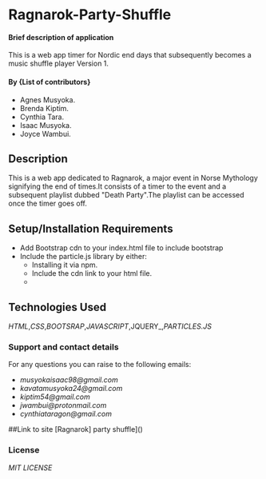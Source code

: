 # Ragnarok-Party-Shuffle

#### Brief description of application
This is a web app timer for Nordic end days that subsequently becomes a music shuffle player
Version 1.

#### By **{List of contributors}**
 * Agnes Musyoka.
 * Brenda Kiptim.
 * Cynthia Tara.
 * Isaac Musyoka.
 * Joyce Wambui.


## Description
This is a web app dedicated to Ragnarok, a major event in Norse Mythology signifying the end of times.It consists of a timer to the event and a subsequent playlist dubbed "Death Party".The playlist can be accessed once the timer goes off.

## Setup/Installation Requirements
* Add Bootstrap cdn to your index.html file to include bootstrap
* Include the particle.js library by either:
  * Installing it via npm.
  * Include the cdn link to your html file.
  *
## Technologies Used
_HTML_,_CSS_,_BOOTSRAP_,_JAVASCRIPT_,JQUERY_,_PARTICLES.JS_

### Support and contact details
For any questions you can raise to the following emails:
* _musyokaisaac98@gmail.com_
* _kavatamusyoka24@gmail.com_
* _kiptim54@gmail.com_
* _jwambui@protonmail.com_
* _cynthiataragon@gmail.com_

##Link to site
[Ragnarok] party shuffle]()

### License
_MIT LICENSE_
